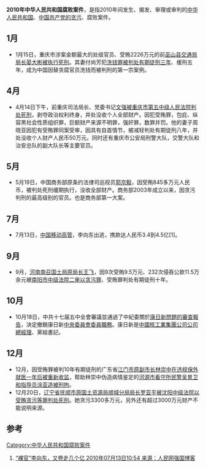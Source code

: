 **2010年中华人民共和国腐败案件**，是指2010年间发生、揭发、审理或审判的[中华人民共和国](https://zh.wikipedia.org/wiki/中华人民共和国 "wikilink")、[中国共产党的贪污](../Page/中国共产党.md "wikilink")、腐败案件。

## 1月

  - 1月15日，重庆市涉案金额最大的处级官员、受贿2226万元的前[巫山县交通局局长晏大彬被执行死刑](../Page/巫山县.md "wikilink")。其妻付尚芳犯[洗钱罪被判处有期徒刑三年](https://zh.wikipedia.org/wiki/洗钱罪 "wikilink")、缓刑五年，成为中国因替贪腐官员洗钱而被判刑的第一宗案例。

## 4月

  - 4月14日下午，前重庆司法局长、党委书记[文强被重庆市第五中级人民法院判处死刑](https://zh.wikipedia.org/wiki/文强 "wikilink")，剥夺政治权利终身，并处没收个人全部财产。因犯受贿罪，包庇、纵容黑社会性质组织罪，巨额财产来源不明罪，强奸罪，数罪并罚。他的妻子周晓亚因犯有受贿罪同案受审，因具有自首情节，被减轻判处有期徒刑八年，并处没收个人财产人民币50万元。同时还有重庆市公安局刑警大队，交警大队和治安总队的副大队长等主要官员。

## 5月

  - 5月19日，中国商务部原条约法律司巡视员[郭京毅](https://zh.wikipedia.org/wiki/郭京毅 "wikilink")，因受贿845多万元人民币，被判处死刑缓期执行，没收全部财产。商务部2003年成立以来，因贪污判刑的最高级别的官员。也是商务部第一大案。

## 7月

  - 7月13日，[中国移动高管](https://zh.wikipedia.org/wiki/中国移动 "wikilink")，李向东出逃，携款达人民币3.4到4.5亿\[1\]。

## 9月

  - 9月，[河南](https://zh.wikipedia.org/wiki/河南 "wikilink")[南召](https://zh.wikipedia.org/wiki/南召 "wikilink")[国土局原局长王飞](https://zh.wikipedia.org/wiki/国土局 "wikilink")，因9次受贿9.5万元、232次侵吞公款11.5万余元被[南阳市中级法院二审以贪污罪](../Page/南阳市.md "wikilink")、受贿罪判处有期徒刑十年。

## 10月

  - 10月18日，中共十七届五中全會審議並通過了中紀委關於[康日新問題的審查報告](../Page/康日新.md "wikilink")，決定撤銷康日新[中央委員會委員職務](https://zh.wikipedia.org/wiki/中央委員會 "wikilink")。康日新是[中國核工業集團公司公司總經理](https://zh.wikipedia.org/wiki/中國核工業集團公司 "wikilink")、黨組書記。

## 12月

  - 12月，因受贿罪被判10年有期徒刑的广东省[江门市原副市长林崇中在违规](../Page/江门市.md "wikilink")[保外就医一年后被重新收监](../Page/保外就医.md "wikilink")，帮助林崇中伪造病情鉴定的[河源市看守所民警吴景卫和指导员涂亚造被刑拘](../Page/河源市.md "wikilink")。
  - 12月20日，[辽宁省](../Page/辽宁省.md "wikilink")[抚顺市原国土资源局顺城分局局长](../Page/抚顺市.md "wikilink")[罗亚平被沈阳中级法院以受贿贪污等罪判处死刑](https://zh.wikipedia.org/wiki/罗亚平 "wikilink")。她贪污3300多万元，另外还有超过3000万元财产不能说明来源。

## 参考

[Category:中华人民共和国腐败案件](https://zh.wikipedia.org/wiki/Category:中华人民共和国腐败案件 "wikilink")

1.  [“裸官”李向东，又卷走几个亿 2010年07月13日10:54
    来源：人民网强国博客](http://leaders.people.com.cn/GB/12130351.html)